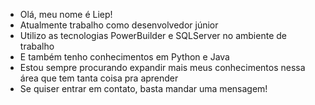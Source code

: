 - Olá, meu nome é Liep! <br/>
- Atualmente trabalho como desenvolvedor júnior <br/>
- Utilizo as tecnologias PowerBuilder e SQLServer no ambiente de trabalho <br/>
- E também tenho conhecimentos em Python e Java <br/>
- Estou sempre procurando expandir mais meus conhecimentos nessa área que tem tanta coisa pra aprender <br/>
- Se quiser entrar em contato, basta mandar uma mensagem!
